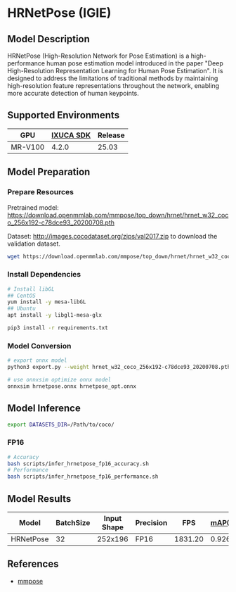 # HRNetPose (IGIE)

## Model Description

HRNetPose (High-Resolution Network for Pose Estimation) is a high-performance human pose estimation model introduced in the paper "Deep High-Resolution Representation Learning for Human Pose Estimation". It is designed to address the limitations of traditional methods by maintaining high-resolution feature representations throughout the network, enabling more accurate detection of human keypoints.

## Supported Environments

| GPU    | [IXUCA SDK](https://gitee.com/deep-spark/deepspark#%E5%A4%A9%E6%95%B0%E6%99%BA%E7%AE%97%E8%BD%AF%E4%BB%B6%E6%A0%88-ixuca) | Release |
|--------|-----------|---------|
| MR-V100 | 4.2.0     |  25.03  |

## Model Preparation

### Prepare Resources

Pretrained model: <https://download.openmmlab.com/mmpose/top_down/hrnet/hrnet_w32_coco_256x192-c78dce93_20200708.pth>

Dataset: <http://images.cocodataset.org/zips/val2017.zip> to download the validation dataset.

```bash
wget https://download.openmmlab.com/mmpose/top_down/hrnet/hrnet_w32_coco_256x192-c78dce93_20200708.pth
```

### Install Dependencies

```bash
# Install libGL
## CentOS
yum install -y mesa-libGL
## Ubuntu
apt install -y libgl1-mesa-glx

pip3 install -r requirements.txt
```

### Model Conversion

```bash
# export onnx model
python3 export.py --weight hrnet_w32_coco_256x192-c78dce93_20200708.pth --cfg td-hm_hrnet-w32_8xb64-210e_coco-256x192.py --input 1,3,256,192  --output hrnetpose.onnx

# use onnxsim optimize onnx model
onnxsim hrnetpose.onnx hrnetpose_opt.onnx
```

## Model Inference

```bash
export DATASETS_DIR=/Path/to/coco/
```

### FP16

```bash
# Accuracy
bash scripts/infer_hrnetpose_fp16_accuracy.sh
# Performance
bash scripts/infer_hrnetpose_fp16_performance.sh
```

## Model Results

| Model     | BatchSize | Input Shape | Precision | FPS     | mAP@0.5(%) |
|-----------|-----------|-------------|-----------|---------|------------|
| HRNetPose | 32        | 252x196     | FP16      | 1831.20 | 0.926      |

## References

- [mmpose](https://github.com/open-mmlab/mmpose.git)
